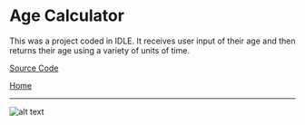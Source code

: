 # Age Calculator

This was a project coded in IDLE.  It receives user input of their age and then returns their age using a variety of units of time.

[Source Code](https://github.com/bcinbis/portfolio2018/blob/master/Python/AgeCalculator/SourceCode.py)

[Home](https://bcinbis.github.io/portfolio2018/)

---

![alt text](https://bcinbis.github.io/portfolio2018/Images/Age.png)
